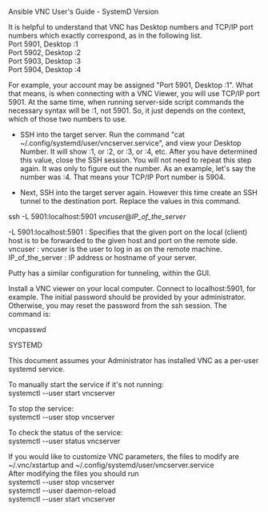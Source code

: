 
Ansible VNC User's Guide - SystemD Version
  
It is helpful to understand that VNC has Desktop numbers and TCP/IP port numbers which exactly correspond, as in the following list.  
Port 5901, Desktop :1  
Port 5902, Desktop :2  
Port 5903, Desktop :3  
Port 5904, Desktop :4  
  
For example, your account may be assigned "Port 5901, Desktop :1". What that means, is when connecting with a VNC Viewer, you will use TCP/IP port 5901. At the same time, when running server-side script commands the necessary syntax will be :1, not 5901. So, it just depends on the context, which of those two numbers to use. 
  
- SSH into the target server. Run the command "cat ~/.config/systemd/user/vncserver.service", and view your Desktop Number. It will show :1, or :2, or :3, or :4, etc. After you have determined this value, close the SSH session. You will not need to repeat this step again. It was only to figure out the number. As an example, let's say the number was :4.  That means your TCP/IP Port number is 5904.   
  
- Next, SSH into the target server again. However this time create an SSH tunnel to the destination port. Replace the values in this command.  
  
ssh -L 5901:localhost:5901 _vncuser_@_IP_of_the_server_  
  
-L 5901:localhost:5901 : Specifies that the given port on the local (client) host is to be forwarded to the given host and port on the remote side.   
vncuser : vncuser is the user to log in as on the remote machine.  
IP_of_the_server : IP address or hostname of your server.  
  
Putty has a similar configuration for tunneling, within the GUI.  
  
Install a VNC viewer on your local computer. Connect to localhost:5901, for example. The initial password should be provided by your administrator. Otherwise, you may reset the password from the ssh session. The command is:  
  
vncpasswd  
  
SYSTEMD  
  
This document assumes your Administrator has installed VNC as a per-user systemd service.  
  
To manually start the service if it's not running:  
systemctl --user start vncserver  
  
To stop the service:  
systemctl --user stop vncserver  
  
To check the status of the service:  
systemctl --user status vncserver  
  
If you would like to customize VNC parameters, the files to modify are  
~/.vnc/xstartup and ~/.config/systemd/user/vncserver.service  
After modifying the files you should run  
systemctl --user stop vncserver  
systemctl --user daemon-reload  
systemctl --user start vncserver  
